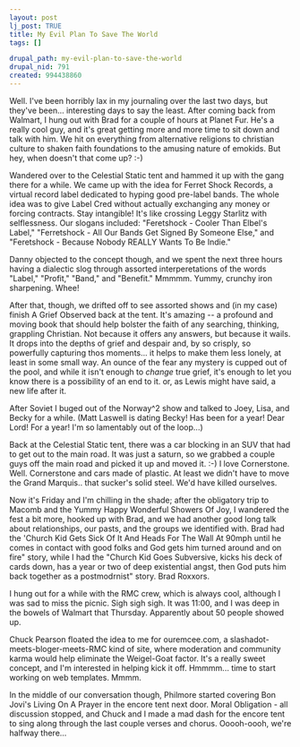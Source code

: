 ```yaml
--- 
layout: post
lj_post: TRUE
title: My Evil Plan To Save The World
tags: []

drupal_path: my-evil-plan-to-save-the-world
drupal_nid: 791
created: 994438860
---
```

Well. I've been horribly lax in my journaling over the last two days, but they've been... interesting days to say the least. After coming back from Walmart, I hung out with Brad for a couple of hours at Planet Fur. He's a really cool guy, and it's great getting more and more time to sit down and talk with him. We hit on everything from alternative religions to christian culture to shaken faith foundations to the amusing nature of emokids. But hey, when doesn't that come up? :-)

Wandered over to the Celestial Static tent and hammed it up with the gang there for a while. We came up with the idea for Ferret Shock Records, a virtual record label dedicated to hyping good pre-label bands. The whole idea was to give Label Cred without actually exchanging any money or forcing contracts. Stay intangible! It's like crossing Leggy Starlitz with selflessness. Our slogans included: "Feretshock - Cooler Than Elbel's Label," "Ferretshock - All Our Bands Get Signed By Someone Else," and "Feretshock - Because Nobody REALLY Wants To Be Indie."

Danny objected to the concept though, and we spent the next three hours having a dialectic slog through assorted interperetations of the words "Label," "Profit," "Band," and "Benefit." Mmmmm. Yummy, crunchy iron sharpening. Whee!

After that, though, we drifted off to see assorted shows and (in my case) finish A Grief Observed back at the tent. It's amazing -- a profound and moving book that should help bolster the faith of any searching, thinking, grappling Christian. Not because it offers any answers, but because it wails. It drops into the depths of grief and despair and, by so crisply, so powerfully capturing thos moments... it helps to make them less lonely, at least in some small way. An ounce of the fear any mystery is cupped out of the pool, and while it isn't enough to *change* true grief, it's enough to let you know there is a possibility of an end to it. or, as Lewis might have said, a new life after it.
 
After Soviet I buged out of the Norway^2 show and talked to Joey, Lisa, and Becky for a while. (Matt Laswell is dating Becky! Has been for a year! Dear Lord! For a year! I'm so lamentably out of the loop...)

Back at the Celestial Static tent, there was a car blocking in an SUV that had to get out to the main road. It was just a saturn, so we grabbed a couple guys off the main road and picked it up and moved it. :-) I love Cornerstone. Well. Cornerstone and cars made of plastic. At least we didn't have to move the Grand Marquis.. that sucker's solid steel. We'd have killed ourselves.

Now it's Friday and I'm chilling in the shade; after the obligatory trip to Macomb and the Yummy Happy Wonderful Showers Of Joy, I wandered the fest a bit more, hooked up with Brad, and we had another good long talk about relationships, our pasts, and the groups we identified with. Brad had the 'Church Kid Gets Sick Of It And Heads For The Wall At 90mph until he comes in contact with good folks and God gets him turned around and on fire" story, while I had the "Church Kid Goes Subversive, kicks his deck of cards down, has a year or two of deep existential angst, then God puts him back together as a postmodrnist" story. Brad Roxxors.

I hung out for a while with the RMC crew, which is always cool, although I was sad to miss the picnic. Sigh sigh sigh. It was 11:00, and I was deep in the bowels of Walmart that Thursday. Apparently about 50 people showed up.

Chuck Pearson floated the idea to me for ouremcee.com, a slashadot-meets-bloger-meets-RMC kind of site, where moderation and community karma would help eliminate the Weigel-Goat factor. It's a really sweet concept, and I'm interested in helping kick it off. Hmmmm... time to start working on web templates. Mmmm.

In the middle of our conversation though, Philmore started covering Bon Jovi's Living On A Prayer in the encore tent next door. Moral Obligation - all discussion stopped, and Chuck and I made a mad dash for the encore tent to sing along through the last couple verses and chorus. Ooooh-oooh, we're halfway there...

